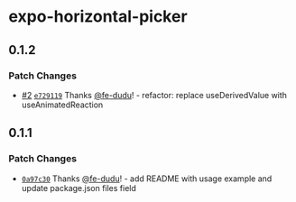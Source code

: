 # expo-horizontal-picker

## 0.1.2

### Patch Changes

- [#2](https://github.com/fe-dudu/expo-horizontal-picker/pull/2) [`e729119`](https://github.com/fe-dudu/expo-horizontal-picker/commit/e72911998bd791df49d2d9550d062c29ba99d4b8) Thanks [@fe-dudu](https://github.com/fe-dudu)! - refactor: replace useDerivedValue with useAnimatedReaction

## 0.1.1

### Patch Changes

- [`0a97c30`](https://github.com/fe-dudu/expo-horizontal-picker/commit/0a97c30796d803d5c9e1093c6cba9a9a9b72f228) Thanks [@fe-dudu](https://github.com/fe-dudu)! - add README with usage example and update package.json files field
